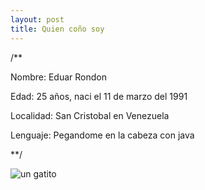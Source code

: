 ```yaml
---
layout: post
title: Quien coño soy
---
```


/**

Nombre: Eduar Rondon

Edad: 25 años, naci el 11 de marzo del 1991

Localidad: San Cristobal en Venezuela

Lenguaje: Pegandome en la cabeza con java

**/

![un gatito](edrondon.github.io/images/kitten.jpg)
